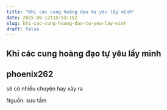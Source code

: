 ```yaml
---
title: "Khi các cung hoàng đạo tự yêu lấy mình"
date: 2025-06-12T15:53:15Z
slug: khi-cac-cung-hoang-dao-tu-yeu-lay-minh
draft: false
---
```


## Khi các cung hoàng đạo tự yêu lấy mình

## phoenix262

sẽ có nhiều chuyện hay xảy ra 
 

 
Nguồn: sưu tầm